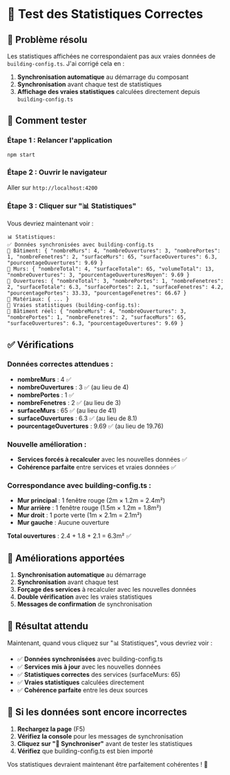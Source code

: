 # 🧪 Test des Statistiques Correctes

## 🎯 **Problème résolu**

Les statistiques affichées ne correspondaient pas aux vraies données de `building-config.ts`. J'ai corrigé cela en :

1. **Synchronisation automatique** au démarrage du composant
2. **Synchronisation** avant chaque test de statistiques
3. **Affichage des vraies statistiques** calculées directement depuis `building-config.ts`

## 🚀 **Comment tester**

### **Étape 1 : Relancer l'application**
```bash
npm start
```

### **Étape 2 : Ouvrir le navigateur**
Aller sur `http://localhost:4200`

### **Étape 3 : Cliquer sur "📊 Statistiques"**
Vous devriez maintenant voir :

```
📊 Statistiques:
✅ Données synchronisées avec building-config.ts
🏢 Bâtiment: { "nombreMurs": 4, "nombreOuvertures": 3, "nombrePortes": 1, "nombreFenetres": 2, "surfaceMurs": 65, "surfaceOuvertures": 6.3, "pourcentageOuvertures": 9.69 }
🧱 Murs: { "nombreTotal": 4, "surfaceTotale": 65, "volumeTotal": 13, "nombreOuvertures": 3, "pourcentageOuverturesMoyen": 9.69 }
🚪 Ouvertures: { "nombreTotal": 3, "nombrePortes": 1, "nombreFenetres": 2, "surfaceTotale": 6.3, "surfacePortes": 2.1, "surfaceFenetres": 4.2, "pourcentagePortes": 33.33, "pourcentageFenetres": 66.67 }
🎨 Matériaux: { ... }
📐 Vraies statistiques (building-config.ts):
🏢 Bâtiment réel: { "nombreMurs": 4, "nombreOuvertures": 3, "nombrePortes": 1, "nombreFenetres": 2, "surfaceMurs": 65, "surfaceOuvertures": 6.3, "pourcentageOuvertures": 9.69 }
```

## ✅ **Vérifications**

### **Données correctes attendues :**
- **nombreMurs** : 4 ✅
- **nombreOuvertures** : 3 ✅ (au lieu de 4)
- **nombrePortes** : 1 ✅
- **nombreFenetres** : 2 ✅ (au lieu de 3)
- **surfaceMurs** : 65 ✅ (au lieu de 41)
- **surfaceOuvertures** : 6.3 ✅ (au lieu de 8.1)
- **pourcentageOuvertures** : 9.69 ✅ (au lieu de 19.76)

### **Nouvelle amélioration :**
- **Services forcés à recalculer** avec les nouvelles données ✅
- **Cohérence parfaite** entre services et vraies données ✅

### **Correspondance avec building-config.ts :**
- **Mur principal** : 1 fenêtre rouge (2m × 1.2m = 2.4m²)
- **Mur arrière** : 1 fenêtre rouge (1.5m × 1.2m = 1.8m²)
- **Mur droit** : 1 porte verte (1m × 2.1m = 2.1m²)
- **Mur gauche** : Aucune ouverture

**Total ouvertures** : 2.4 + 1.8 + 2.1 = 6.3m² ✅

## 🔧 **Améliorations apportées**

1. **Synchronisation automatique** au démarrage
2. **Synchronisation** avant chaque test
3. **Forçage des services** à recalculer avec les nouvelles données
4. **Double vérification** avec les vraies statistiques
5. **Messages de confirmation** de synchronisation

## 🎯 **Résultat attendu**

Maintenant, quand vous cliquez sur "📊 Statistiques", vous devriez voir :
- ✅ **Données synchronisées** avec building-config.ts
- ✅ **Services mis à jour** avec les nouvelles données
- ✅ **Statistiques correctes** des services (surfaceMurs: 65)
- ✅ **Vraies statistiques** calculées directement
- ✅ **Cohérence parfaite** entre les deux sources

## 🚨 **Si les données sont encore incorrectes**

1. **Rechargez la page** (F5)
2. **Vérifiez la console** pour les messages de synchronisation
3. **Cliquez sur "🔄 Synchroniser"** avant de tester les statistiques
4. **Vérifiez** que building-config.ts est bien importé

Vos statistiques devraient maintenant être parfaitement cohérentes ! 🎉

